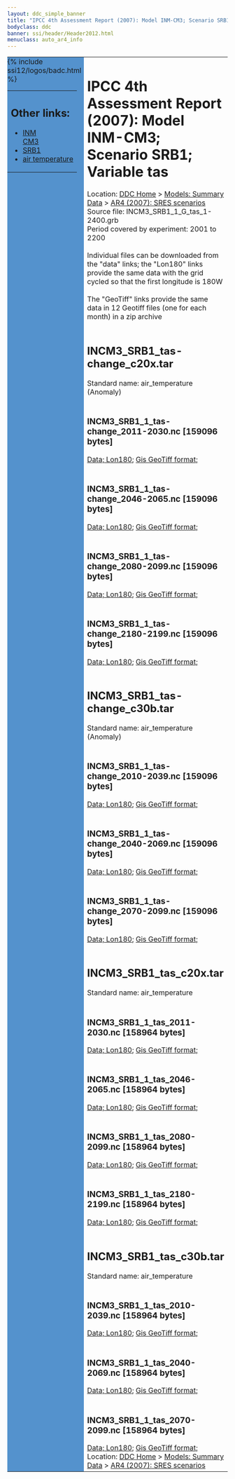 ```yaml
---
layout: ddc_simple_banner
title: "IPCC 4th Assessment Report (2007): Model INM-CM3; Scenario SRB1; Variable tas"
bodyclass: ddc
banner: ssi/header/Header2012.html
menuclass: auto_ar4_info
---
```



<table width="100%" border="0" cellspacing="0" cellpadding="0" style="border-collapse: collapse;">
<tr style="margin:0;padding:0;border:0;">
<td style="margin:0;padding:0;border:0;height:1pt;width:150pt;background:#5492CD;" valign="top" >

<div id="lh-col2" class="auto_ar4_info">
<table class="menumain" bgcolor="#5492CD" cellspacing="0" width="100%" border="0">
<tr><td>
<h2> Other links:</h2>
<ul>
<li><a href="/auto/ar4/model-INM-CM3.html">INM<br/>CM3</a></li>
<li><a href="/auto/ar4/scenario-SRB1.html">SRB1</a></li>
<li><a href="/auto/ar4/var-air_temperature.html">air temperature</a></li>
</ul>
</td></tr>
{% include ssi12/logos/badc.html %}
</table>
</div>
</td>
<td><h1>IPCC 4th Assessment Report (2007): Model INM-CM3; Scenario SRB1; Variable tas</h1>

<!-- Breadcrumb1 -->
<div id="breadcrumb1" align="left">
Location: <a href="/index.html">DDC Home</a> > <a href="/sim/gcm_clim/">Models: Summary Data</a>
> <a href="/sim/gcm_clim/SRES_AR4/index.html">AR4 (2007): SRES scenarios</a>
</div>
<!-- End of Breadcrumb1 -->Source file: INCM3_SRB1_1_G_tas_1-2400.grb
<br/>
Period covered by experiment: 2001 to 2200<br/>
<br/>Individual files can be downloaded from the "data" links; the "Lon180" links provide the same data
         with the grid cycled so that the first longitude is 180W<br/>
<br/>The "GeoTiff" links provide the same data in 12 Geotiff files (one for each month)
          in a zip archive<br/>
<br/><h2>INCM3_SRB1_tas-change_c20x.tar</h2>
Standard name: air_temperature (Anomaly)<br>
<br/><h3>INCM3_SRB1_1_tas-change_2011-2030.nc [159096 bytes]</h3>
<a href="http://apps.ipcc-data.org/cgi-bin/downl/ar4_nc/tas/INCM3_SRB1_1_tas-change_2011-2030.nc">Data; </a><a href="http://apps.ipcc-data.org/cgi-bin/downl/ar4_nc/tas/INCM3_SRB1_1_tas-change_2011-2030.cyto180.nc"> Lon180</a>; <a href="/cgi-bin/downl/ar4_tif/tas/INCM3_SRB1_1_tas-change_2011-2030.zip">Gis GeoTiff format; </a><br/>
<br/><h3>INCM3_SRB1_1_tas-change_2046-2065.nc [159096 bytes]</h3>
<a href="http://apps.ipcc-data.org/cgi-bin/downl/ar4_nc/tas/INCM3_SRB1_1_tas-change_2046-2065.nc">Data; </a><a href="http://apps.ipcc-data.org/cgi-bin/downl/ar4_nc/tas/INCM3_SRB1_1_tas-change_2046-2065.cyto180.nc"> Lon180</a>; <a href="/cgi-bin/downl/ar4_tif/tas/INCM3_SRB1_1_tas-change_2046-2065.zip">Gis GeoTiff format; </a><br/>
<br/><h3>INCM3_SRB1_1_tas-change_2080-2099.nc [159096 bytes]</h3>
<a href="http://apps.ipcc-data.org/cgi-bin/downl/ar4_nc/tas/INCM3_SRB1_1_tas-change_2080-2099.nc">Data; </a><a href="http://apps.ipcc-data.org/cgi-bin/downl/ar4_nc/tas/INCM3_SRB1_1_tas-change_2080-2099.cyto180.nc"> Lon180</a>; <a href="/cgi-bin/downl/ar4_tif/tas/INCM3_SRB1_1_tas-change_2080-2099.zip">Gis GeoTiff format; </a><br/>
<br/><h3>INCM3_SRB1_1_tas-change_2180-2199.nc [159096 bytes]</h3>
<a href="http://apps.ipcc-data.org/cgi-bin/downl/ar4_nc/tas/INCM3_SRB1_1_tas-change_2180-2199.nc">Data; </a><a href="http://apps.ipcc-data.org/cgi-bin/downl/ar4_nc/tas/INCM3_SRB1_1_tas-change_2180-2199.cyto180.nc"> Lon180</a>; <a href="/cgi-bin/downl/ar4_tif/tas/INCM3_SRB1_1_tas-change_2180-2199.zip">Gis GeoTiff format; </a><br/>
<br/><h2>INCM3_SRB1_tas-change_c30b.tar</h2>
Standard name: air_temperature (Anomaly)<br>
<br/><h3>INCM3_SRB1_1_tas-change_2010-2039.nc [159096 bytes]</h3>
<a href="http://apps.ipcc-data.org/cgi-bin/downl/ar4_nc/tas/INCM3_SRB1_1_tas-change_2010-2039.nc">Data; </a><a href="http://apps.ipcc-data.org/cgi-bin/downl/ar4_nc/tas/INCM3_SRB1_1_tas-change_2010-2039.cyto180.nc"> Lon180</a>; <a href="/cgi-bin/downl/ar4_tif/tas/INCM3_SRB1_1_tas-change_2010-2039.zip">Gis GeoTiff format; </a><br/>
<br/><h3>INCM3_SRB1_1_tas-change_2040-2069.nc [159096 bytes]</h3>
<a href="http://apps.ipcc-data.org/cgi-bin/downl/ar4_nc/tas/INCM3_SRB1_1_tas-change_2040-2069.nc">Data; </a><a href="http://apps.ipcc-data.org/cgi-bin/downl/ar4_nc/tas/INCM3_SRB1_1_tas-change_2040-2069.cyto180.nc"> Lon180</a>; <a href="/cgi-bin/downl/ar4_tif/tas/INCM3_SRB1_1_tas-change_2040-2069.zip">Gis GeoTiff format; </a><br/>
<br/><h3>INCM3_SRB1_1_tas-change_2070-2099.nc [159096 bytes]</h3>
<a href="http://apps.ipcc-data.org/cgi-bin/downl/ar4_nc/tas/INCM3_SRB1_1_tas-change_2070-2099.nc">Data; </a><a href="http://apps.ipcc-data.org/cgi-bin/downl/ar4_nc/tas/INCM3_SRB1_1_tas-change_2070-2099.cyto180.nc"> Lon180</a>; <a href="/cgi-bin/downl/ar4_tif/tas/INCM3_SRB1_1_tas-change_2070-2099.zip">Gis GeoTiff format; </a><br/>
<br/><h2>INCM3_SRB1_tas_c20x.tar</h2>
Standard name: air_temperature<br>
<br/><h3>INCM3_SRB1_1_tas_2011-2030.nc [158964 bytes]</h3>
<a href="http://apps.ipcc-data.org/cgi-bin/downl/ar4_nc/tas/INCM3_SRB1_1_tas_2011-2030.nc">Data; </a><a href="http://apps.ipcc-data.org/cgi-bin/downl/ar4_nc/tas/INCM3_SRB1_1_tas_2011-2030.cyto180.nc"> Lon180</a>; <a href="/cgi-bin/downl/ar4_tif/tas/INCM3_SRB1_1_tas_2011-2030.zip">Gis GeoTiff format; </a><br/>
<br/><h3>INCM3_SRB1_1_tas_2046-2065.nc [158964 bytes]</h3>
<a href="http://apps.ipcc-data.org/cgi-bin/downl/ar4_nc/tas/INCM3_SRB1_1_tas_2046-2065.nc">Data; </a><a href="http://apps.ipcc-data.org/cgi-bin/downl/ar4_nc/tas/INCM3_SRB1_1_tas_2046-2065.cyto180.nc"> Lon180</a>; <a href="/cgi-bin/downl/ar4_tif/tas/INCM3_SRB1_1_tas_2046-2065.zip">Gis GeoTiff format; </a><br/>
<br/><h3>INCM3_SRB1_1_tas_2080-2099.nc [158964 bytes]</h3>
<a href="http://apps.ipcc-data.org/cgi-bin/downl/ar4_nc/tas/INCM3_SRB1_1_tas_2080-2099.nc">Data; </a><a href="http://apps.ipcc-data.org/cgi-bin/downl/ar4_nc/tas/INCM3_SRB1_1_tas_2080-2099.cyto180.nc"> Lon180</a>; <a href="/cgi-bin/downl/ar4_tif/tas/INCM3_SRB1_1_tas_2080-2099.zip">Gis GeoTiff format; </a><br/>
<br/><h3>INCM3_SRB1_1_tas_2180-2199.nc [158964 bytes]</h3>
<a href="http://apps.ipcc-data.org/cgi-bin/downl/ar4_nc/tas/INCM3_SRB1_1_tas_2180-2199.nc">Data; </a><a href="http://apps.ipcc-data.org/cgi-bin/downl/ar4_nc/tas/INCM3_SRB1_1_tas_2180-2199.cyto180.nc"> Lon180</a>; <a href="/cgi-bin/downl/ar4_tif/tas/INCM3_SRB1_1_tas_2180-2199.zip">Gis GeoTiff format; </a><br/>
<br/><h2>INCM3_SRB1_tas_c30b.tar</h2>
Standard name: air_temperature<br>
<br/><h3>INCM3_SRB1_1_tas_2010-2039.nc [158964 bytes]</h3>
<a href="http://apps.ipcc-data.org/cgi-bin/downl/ar4_nc/tas/INCM3_SRB1_1_tas_2010-2039.nc">Data; </a><a href="http://apps.ipcc-data.org/cgi-bin/downl/ar4_nc/tas/INCM3_SRB1_1_tas_2010-2039.cyto180.nc"> Lon180</a>; <a href="/cgi-bin/downl/ar4_tif/tas/INCM3_SRB1_1_tas_2010-2039.zip">Gis GeoTiff format; </a><br/>
<br/><h3>INCM3_SRB1_1_tas_2040-2069.nc [158964 bytes]</h3>
<a href="http://apps.ipcc-data.org/cgi-bin/downl/ar4_nc/tas/INCM3_SRB1_1_tas_2040-2069.nc">Data; </a><a href="http://apps.ipcc-data.org/cgi-bin/downl/ar4_nc/tas/INCM3_SRB1_1_tas_2040-2069.cyto180.nc"> Lon180</a>; <a href="/cgi-bin/downl/ar4_tif/tas/INCM3_SRB1_1_tas_2040-2069.zip">Gis GeoTiff format; </a><br/>
<br/><h3>INCM3_SRB1_1_tas_2070-2099.nc [158964 bytes]</h3>
<a href="http://apps.ipcc-data.org/cgi-bin/downl/ar4_nc/tas/INCM3_SRB1_1_tas_2070-2099.nc">Data; </a><a href="http://apps.ipcc-data.org/cgi-bin/downl/ar4_nc/tas/INCM3_SRB1_1_tas_2070-2099.cyto180.nc"> Lon180</a>; <a href="/cgi-bin/downl/ar4_tif/tas/INCM3_SRB1_1_tas_2070-2099.zip">Gis GeoTiff format; </a><br/>
<!-- Breadcrumb2 -->
<div id="breadcrumb2" align="left">
Location: <a href="/index.html">DDC Home</a> > <a href="/sim/gcm_clim/">Models: Summary Data</a>
> <a href="/sim/gcm_clim/SRES_AR4/index.html">AR4 (2007): SRES scenarios</a>
</div>
<!-- End of Breadcrumb2 --></td></tr></table>
